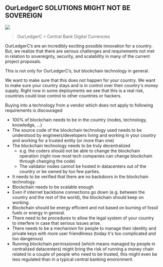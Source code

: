 ## OurLedgerC SOLUTIONS MIGHT NOT BE SOVEREIGN 

![](img/OurLedgerc.png)  

> OurLedgerC = Central Bank Digital Currencies

OurLedgerC’s are an incredibly exciting possible innovation for a country. But, we realize that there are serious challenges and requirements not met in relation to sovereignty, security, and scalability in many of the current project proposals.

This is not only for OurLedgerC’s, but blockchain technology in general.

We want to make sure that this does not happen for your country. We want to make sure your country stays and is in control over their country's money supply. Right now in some deployments we see that this is a real risk, countries could lose control to other countries or hackers.

Buying into a technology from a vendor which does not apply to following requirements is discouraged

* 100% of blockchain needs to be in the country (nodes, technology, knowledge, …)
* The source code of the blockchain technology used needs to be understood by engineers/developers living and working in your country and working for a trusted entity (or more than one)
* The blockchain technology needs to be truly decentralized
    * e.g. the coders should not be able to change the blockchain operation (right now most tech companies can change blockchain through changing the code)
    * The validator nodes cannot be hosted in datacenters out of the country or be owned by too few parties.
* It needs to be verified that there are no backdoors in the blockchain technology.
* Blockchain needs to be scalable enough
* Even if internet backbone connections go down (e.g. between the country and the rest of the world), the blockchain should keep on working.
* Blockchain should be energy efficient and not based on burning of fossil fuels or energy in general.
* There need to be procedures to allow the legal system of your country to interfere in case that serious issues arise.
* There needs to be a mechanism for people to manage their identity and private keys with more user friendliness (today it's too complicated and too dangerous)
* Running blockchain permissioned (which means managed by people in centralized datacenters) might bring the risk of running a money chain related to a couple of people who need to be trusted, this might even be less regulated than in a typical central banking environment.